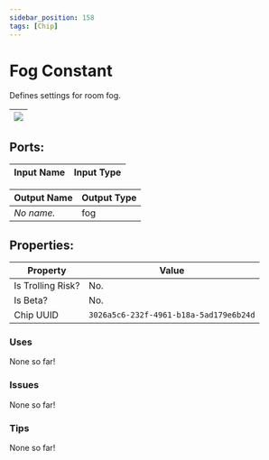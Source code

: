 ```yaml
---
sidebar_position: 158
tags: [Chip]
---
```


# Fog Constant


Defines settings for room fog.

| ![](https://images-ext-2.discordapp.net/external/MPmIaQzlEPmgGWlgi-WxBBXt0Bjv_zWPkg1y1f_sy3s/https/www.recroomcircuits.com/image/circuit/absolute-value?width=206&height=108) |
|-----|

## Ports:

| Input Name | Input Type |
|-----------|-----------|

| Output Name | Output Type |
|-----------|-----------|
| *No name.* | fog |

## Properties:

| Property  | Value |
|-------------------|-----------|
| Is Trolling Risk? | No. |
| Is Beta? | No. |
| Chip UUID | `3026a5c6-232f-4961-b18a-5ad179e6b24d` |

### Uses
None so far!

### Issues
None so far!

### Tips
None so far!
